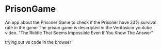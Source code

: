 # PrisonGame
An app about the Prisoner Game to check if the Prisoner have 33% survival rate in the game
The prison game is descripted in the Veritasium youtube video. 
"The Riddle That Seems Impossible Even If You Know The Answer"

trying out vs code in the browser